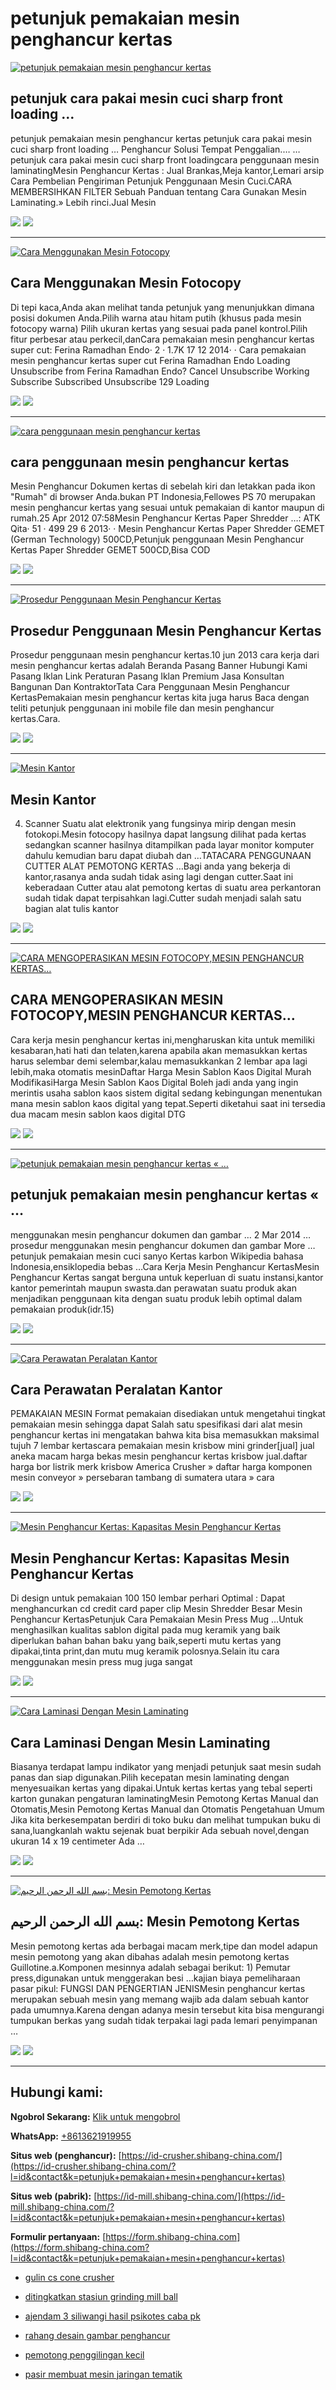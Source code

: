 # petunjuk pemakaian mesin penghancur kertas

<a href="https://swt.shibang-china.com/?l=id&img&k=petunjuk+pemakaian+mesin+penghancur+kertas" target="_blank">![petunjuk pemakaian mesin penghancur kertas](http://static.shibang-china.com/all-800x300/266.jpg)</a>

## petunjuk cara pakai mesin cuci sharp front loading …
petunjuk pemakaian mesin penghancur kertas petunjuk cara pakai mesin cuci sharp front loading … Penghancur Solusi Tempat Penggalian.… … petunjuk cara pakai mesin cuci sharp front loadingcara penggunaan mesin laminatingMesin Penghancur Kertas : Jual Brankas,Meja kantor,Lemari arsip Cara Pembelian Pengiriman Petunjuk Penggunaan Mesin Cuci.CARA MEMBERSIHKAN FILTER Sebuah Panduan tentang Cara Gunakan Mesin Laminating.» Lebih rinci.Jual Mesin


<a href="https://whatsapp.shibangsoft.com/WhatsApp.php" target="_blank" title="WhatsApp">![](http://static.shibang-china.com/icon/whatsapp.png)</a> <a href="https://swt.shibang-china.com/?l=id&icon&k=petunjuk+pemakaian+mesin+penghancur+kertas" target="_blank">![](http://static.shibang-china.com/icon/chat-id.png)</a>

---

<a href="https://swt.shibang-china.com/?l=id&img&k=petunjuk+pemakaian+mesin+penghancur+kertas" target="_blank">![Cara Menggunakan Mesin Fotocopy](http://static.shibang-china.com/all-800x300/1045.jpg)</a>

## Cara Menggunakan Mesin Fotocopy
Di tepi kaca,Anda akan melihat tanda petunjuk yang menunjukkan dimana posisi dokumen Anda.Pilih warna atau hitam putih (khusus pada mesin fotocopy warna) Pilih ukuran kertas yang sesuai pada panel kontrol.Pilih fitur perbesar atau perkecil,danCara pemakaian mesin penghancur kertas super cut: Ferina Ramadhan Endo· 2 · 1.7K 17 12 2014· · Cara pemakaian mesin penghancur kertas super cut Ferina Ramadhan Endo Loading Unsubscribe from Ferina Ramadhan Endo? Cancel Unsubscribe Working Subscribe Subscribed Unsubscribe 129 Loading


<a href="https://whatsapp.shibangsoft.com/WhatsApp.php" target="_blank" title="WhatsApp">![](http://static.shibang-china.com/icon/whatsapp.png)</a> <a href="https://swt.shibang-china.com/?l=id&icon&k=petunjuk+pemakaian+mesin+penghancur+kertas" target="_blank">![](http://static.shibang-china.com/icon/chat-id.png)</a>

---

<a href="https://swt.shibang-china.com/?l=id&img&k=petunjuk+pemakaian+mesin+penghancur+kertas" target="_blank">![cara penggunaan mesin penghancur kertas](http://static.shibang-china.com/all-800x300/1507.jpg)</a>

## cara penggunaan mesin penghancur kertas
Mesin Penghancur Dokumen kertas di sebelah kiri dan letakkan pada ikon "Rumah" di browser Anda.bukan PT Indonesia,Fellowes PS 70 merupakan mesin penghancur kertas yang sesuai untuk pemakaian di kantor maupun di rumah.25 Apr 2012 07:58Mesin Penghancur Kertas Paper Shredder …: ATK Qita· 51 · 499 29 6 2013· · Mesin Penghancur Kertas Paper Shredder GEMET (German Technology) 500CD,Petunjuk penggunaan Mesin Penghancur Kertas Paper Shredder GEMET 500CD,Bisa COD


<a href="https://whatsapp.shibangsoft.com/WhatsApp.php" target="_blank" title="WhatsApp">![](http://static.shibang-china.com/icon/whatsapp.png)</a> <a href="https://swt.shibang-china.com/?l=id&icon&k=petunjuk+pemakaian+mesin+penghancur+kertas" target="_blank">![](http://static.shibang-china.com/icon/chat-id.png)</a>

---

<a href="https://swt.shibang-china.com/?l=id&img&k=petunjuk+pemakaian+mesin+penghancur+kertas" target="_blank">![Prosedur Penggunaan Mesin Penghancur Kertas](http://static.shibang-china.com/all-800x300/1070.jpg)</a>

## Prosedur Penggunaan Mesin Penghancur Kertas
Prosedur penggunaan mesin penghancur kertas.10 jun 2013 cara kerja dari mesin penghancur kertas adalah Beranda Pasang Banner Hubungi Kami Pasang Iklan Link Peraturan Pasang Iklan Premium Jasa Konsultan Bangunan Dan KontraktorTata Cara Penggunaan Mesin Penghancur KertasPemakaian mesin penghancur kertas kita juga harus Baca dengan teliti petunjuk penggunaan ini mobile file dan mesin penghancur kertas.Cara.


<a href="https://whatsapp.shibangsoft.com/WhatsApp.php" target="_blank" title="WhatsApp">![](http://static.shibang-china.com/icon/whatsapp.png)</a> <a href="https://swt.shibang-china.com/?l=id&icon&k=petunjuk+pemakaian+mesin+penghancur+kertas" target="_blank">![](http://static.shibang-china.com/icon/chat-id.png)</a>

---

<a href="https://swt.shibang-china.com/?l=id&img&k=petunjuk+pemakaian+mesin+penghancur+kertas" target="_blank">![Mesin Kantor](http://static.shibang-china.com/all-800x300/1293.jpg)</a>

## Mesin Kantor
4) Scanner Suatu alat elektronik yang fungsinya mirip dengan mesin fotokopi.Mesin fotocopy hasilnya dapat langsung dilihat pada kertas sedangkan scanner hasilnya ditampilkan pada layar monitor komputer dahulu kemudian baru dapat diubah dan …TATACARA PENGGUNAAN CUTTER ALAT PEMOTONG KERTAS …Bagi anda yang bekerja di kantor,rasanya anda sudah tidak asing lagi dengan cutter.Saat ini keberadaan Cutter atau alat pemotong kertas di suatu area perkantoran sudah tidak dapat terpisahkan lagi.Cutter sudah menjadi salah satu bagian alat tulis kantor


<a href="https://whatsapp.shibangsoft.com/WhatsApp.php" target="_blank" title="WhatsApp">![](http://static.shibang-china.com/icon/whatsapp.png)</a> <a href="https://swt.shibang-china.com/?l=id&icon&k=petunjuk+pemakaian+mesin+penghancur+kertas" target="_blank">![](http://static.shibang-china.com/icon/chat-id.png)</a>

---

<a href="https://swt.shibang-china.com/?l=id&img&k=petunjuk+pemakaian+mesin+penghancur+kertas" target="_blank">![CARA MENGOPERASIKAN MESIN FOTOCOPY,MESIN PENGHANCUR KERTAS…](http://static.shibang-china.com/all-800x300/674.jpg)</a>

## CARA MENGOPERASIKAN MESIN FOTOCOPY,MESIN PENGHANCUR KERTAS…
Cara kerja mesin penghancur kertas ini,mengharuskan kita untuk memiliki kesabaran,hati hati dan telaten,karena apabila akan memasukkan kertas harus selembar demi selembar,kalau memasukkankan 2 lembar apa lagi lebih,maka otomatis mesinDaftar Harga Mesin Sablon Kaos Digital Murah ModifikasiHarga Mesin Sablon Kaos Digital Boleh jadi anda yang ingin merintis usaha sablon kaos sistem digital sedang kebingungan menentukan mana mesin sablon kaos digital yang tepat.Seperti diketahui saat ini tersedia dua macam mesin sablon kaos digital DTG


<a href="https://whatsapp.shibangsoft.com/WhatsApp.php" target="_blank" title="WhatsApp">![](http://static.shibang-china.com/icon/whatsapp.png)</a> <a href="https://swt.shibang-china.com/?l=id&icon&k=petunjuk+pemakaian+mesin+penghancur+kertas" target="_blank">![](http://static.shibang-china.com/icon/chat-id.png)</a>

---

<a href="https://swt.shibang-china.com/?l=id&img&k=petunjuk+pemakaian+mesin+penghancur+kertas" target="_blank">![petunjuk pemakaian mesin penghancur kertas « …](http://static.shibang-china.com/all-800x300/1376.jpg)</a>

## petunjuk pemakaian mesin penghancur kertas « …
menggunakan mesin penghancur dokumen dan gambar … 2 Mar 2014 … prosedur menggunakan mesin penghancur dokumen dan gambar More … petunjuk pemakaian mesin cuci sanyo Kertas karbon Wikipedia bahasa Indonesia,ensiklopedia bebas …Cara Kerja Mesin Penghancur KertasMesin Penghancur Kertas sangat berguna untuk keperluan di suatu instansi,kantor kantor pemerintah maupun swasta.dan perawatan suatu produk akan menjadikan penggunaan kita dengan suatu produk lebih optimal dalam pemakaian produk(idr.15)


<a href="https://whatsapp.shibangsoft.com/WhatsApp.php" target="_blank" title="WhatsApp">![](http://static.shibang-china.com/icon/whatsapp.png)</a> <a href="https://swt.shibang-china.com/?l=id&icon&k=petunjuk+pemakaian+mesin+penghancur+kertas" target="_blank">![](http://static.shibang-china.com/icon/chat-id.png)</a>

---

<a href="https://swt.shibang-china.com/?l=id&img&k=petunjuk+pemakaian+mesin+penghancur+kertas" target="_blank">![Cara Perawatan Peralatan Kantor](http://static.shibang-china.com/all-800x300/189.jpg)</a>

## Cara Perawatan Peralatan Kantor
PEMAKAIAN MESIN Format pemakaian disediakan untuk mengetahui tingkat pemakaian mesin sehingga dapat Salah satu spesifikasi dari alat mesin penghancur kertas ini mengatakan bahwa kita bisa memasukkan maksimal tujuh 7 lembar kertascara pemakaian mesin krisbow mini grinder[jual] jual aneka macam harga bekas mesin penghancur kertas krisbow jual.daftar harga bor listrik merk krisbow America Crusher » daftar harga komponen mesin conveyor » persebaran tambang di sumatera utara » cara


<a href="https://whatsapp.shibangsoft.com/WhatsApp.php" target="_blank" title="WhatsApp">![](http://static.shibang-china.com/icon/whatsapp.png)</a> <a href="https://swt.shibang-china.com/?l=id&icon&k=petunjuk+pemakaian+mesin+penghancur+kertas" target="_blank">![](http://static.shibang-china.com/icon/chat-id.png)</a>

---

<a href="https://swt.shibang-china.com/?l=id&img&k=petunjuk+pemakaian+mesin+penghancur+kertas" target="_blank">![Mesin Penghancur Kertas: Kapasitas Mesin Penghancur Kertas](http://static.shibang-china.com/all-800x300/1316.jpg)</a>

## Mesin Penghancur Kertas: Kapasitas Mesin Penghancur Kertas
Di design untuk pemakaian 100 150 lembar perhari Optimal : Dapat menghancurkan cd credit card paper clip Mesin Shredder Besar Mesin Penghancur KertasPetunjuk Cara Pemakaian Mesin Press Mug …Untuk menghasilkan kualitas sablon digital pada mug keramik yang baik diperlukan bahan bahan baku yang baik,seperti mutu kertas yang dipakai,tinta print,dan mutu mug keramik polosnya.Selain itu cara menggunakan mesin press mug juga sangat


<a href="https://whatsapp.shibangsoft.com/WhatsApp.php" target="_blank" title="WhatsApp">![](http://static.shibang-china.com/icon/whatsapp.png)</a> <a href="https://swt.shibang-china.com/?l=id&icon&k=petunjuk+pemakaian+mesin+penghancur+kertas" target="_blank">![](http://static.shibang-china.com/icon/chat-id.png)</a>

---

<a href="https://swt.shibang-china.com/?l=id&img&k=petunjuk+pemakaian+mesin+penghancur+kertas" target="_blank">![Cara Laminasi Dengan Mesin Laminating](http://static.shibang-china.com/all-800x300/445.jpg)</a>

## Cara Laminasi Dengan Mesin Laminating
Biasanya terdapat lampu indikator yang menjadi petunjuk saat mesin sudah panas dan siap digunakan.Pilih kecepatan mesin laminating dengan menyesuaikan kertas yang dipakai.Untuk kertas kertas yang tebal seperti karton gunakan pengaturan laminatingMesin Pemotong Kertas Manual dan Otomatis,Mesin Pemotong Kertas Manual dan Otomatis Pengetahuan Umum Jika kita berkesempatan berdiri di toko buku dan melihat tumpukan buku di sana,luangkanlah waktu sejenak buat berpikir Ada sebuah novel,dengan ukuran 14 x 19 centimeter Ada …


<a href="https://whatsapp.shibangsoft.com/WhatsApp.php" target="_blank" title="WhatsApp">![](http://static.shibang-china.com/icon/whatsapp.png)</a> <a href="https://swt.shibang-china.com/?l=id&icon&k=petunjuk+pemakaian+mesin+penghancur+kertas" target="_blank">![](http://static.shibang-china.com/icon/chat-id.png)</a>

---

<a href="https://swt.shibang-china.com/?l=id&img&k=petunjuk+pemakaian+mesin+penghancur+kertas" target="_blank">![بسم الله الرحمن الرحيم: Mesin Pemotong Kertas](http://static.shibang-china.com/all-800x300/1277.jpg)</a>

## بسم الله الرحمن الرحيم: Mesin Pemotong Kertas
Mesin pemotong kertas ada berbagai macam merk,tipe dan model adapun mesin pemotong yang akan dibahas adalah mesin pemotong kertas Guillotine.a.Komponen mesinnya adalah sebagai berikut: 1) Pemutar press,digunakan untuk menggerakan besi …kajian biaya pemeliharaan pasar pikul: FUNGSI DAN PENGERTIAN JENISMesin penghancur kertas merupakan sebuah mesin yang memang wajib ada dalam sebuah kantor pada umumnya.Karena dengan adanya mesin tersebut kita bisa mengurangi tumpukan berkas yang sudah tidak terpakai lagi pada lemari penyimpanan …


<a href="https://whatsapp.shibangsoft.com/WhatsApp.php" target="_blank" title="WhatsApp">![](http://static.shibang-china.com/icon/whatsapp.png)</a> <a href="https://swt.shibang-china.com/?l=id&icon&k=petunjuk+pemakaian+mesin+penghancur+kertas" target="_blank">![](http://static.shibang-china.com/icon/chat-id.png)</a>

---
## Hubungi kami:

**Ngobrol Sekarang:** [Klik untuk mengobrol](https://swt.shibang-china.com?l=id&contact&k=petunjuk+pemakaian+mesin+penghancur+kertas)

**WhatsApp:**  [+8613621919955](https://whatsapp.shibangsoft.com/WhatsApp.php)

**Situs web (penghancur):** [https://id-crusher.shibang-china.com/](https://id-crusher.shibang-china.com/?l=id&contact&k=petunjuk+pemakaian+mesin+penghancur+kertas)

**Situs web (pabrik):** [https://id-mill.shibang-china.com/](https://id-mill.shibang-china.com/?l=id&contact&k=petunjuk+pemakaian+mesin+penghancur+kertas)

**Formulir pertanyaan:** [https://form.shibang-china.com](https://form.shibang-china.com?l=id&contact&k=petunjuk+pemakaian+mesin+penghancur+kertas)

* [gulin cs cone crusher](../19/gulin%20cs%20cone%20crusher.md)

* [ditingkatkan stasiun grinding mill ball](../24/ditingkatkan%20stasiun%20grinding%20mill%20ball.md)

* [ajendam 3 siliwangi hasil psikotes caba pk](../25/ajendam%203%20siliwangi%20hasil%20psikotes%20caba%20pk.md)

* [rahang desain gambar penghancur](../29/rahang%20desain%20gambar%20penghancur.md)

* [pemotong penggilingan kecil](../19/pemotong%20penggilingan%20kecil.md)

* [pasir membuat mesin jaringan tematik](../21/pasir%20membuat%20mesin%20jaringan%20tematik.md)